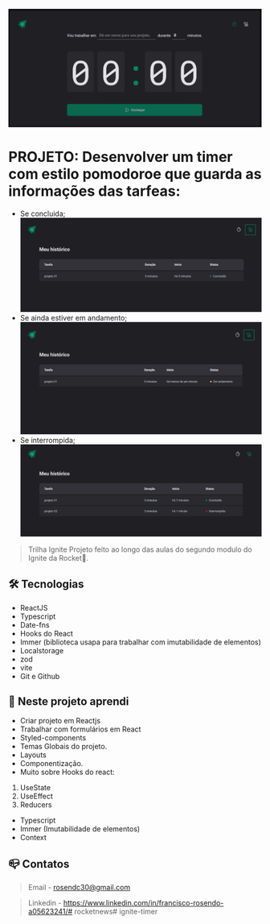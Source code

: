 ![preview](./github/pagina%20principal.png)
# PROJETO: Desenvolver um timer com estilo pomodoroe que guarda as informações das tarfeas:
* Se concluida;
![preview](./github/concluido.png)
* Se ainda estiver em andamento;
![preview](./github/em%20andamento.png)
* Se interrompida;
![preview](./github/interrompido.png)

> Trilha Ignite Projeto feito ao longo das aulas do segundo modulo do Ignite da Rocket:rocket:.

## :hammer_and_wrench: Tecnologias

- ReactJS
- Typescript
- Date-fns
- Hooks do React
- Immer (biblioteca usapa para trabalhar com imutabilidade de elementos)
- Localstorage
- zod
- vite
- Git e Github


## :nut_and_bolt: Neste projeto aprendi

- Criar projeto em Reactjs
- Trabalhar com formulários em React
- Styled-components
- Temas Globais do projeto.
- Layouts
- Componentização.
- Muito sobre Hooks do react:
1. UseState
2. UseEffect
3. Reducers
- Typescript
- Immer (Imutabilidade de elementos)
- Context

## :mailbox_closed: Contatos

> Email - rosendc30@gmail.com

> Linkedin - https://www.linkedin.com/in/francisco-rosendo-a05623241/# rocketnews# ignite-timer
